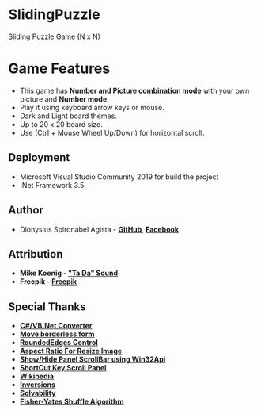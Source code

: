 # SlidingPuzzle
Sliding Puzzle Game (N x N) 

# Game Features
- This game has **Number and Picture combination mode** with your own picture and **Number mode**.
- Play it using keyboard arrow keys or mouse.
- Dark and Light board themes.
- Up to 20 x 20 board size.
- Use (Ctrl + Mouse Wheel Up/Down) for horizontal scroll.

## Deployment
* Microsoft Visual Studio Community 2019 for build the project
* .Net Framework 3.5

## Author
* Dionysius Spironabel Agista - **[GitHub](https://github.com/MbahAgis/)**, **[Facebook](https://www.facebook.com/MbahAgis/)**

## Attribution
* **Mike Koenig - ["Ta Da" Sound](http://soundbible.com/1003-Ta-Da.html)**
* **Freepik - [Freepik](http://freepik.com)**

## Special Thanks
* **[C#/VB.Net Converter](https://codeconverter.icsharpcode.net/)**
* **[Move borderless form](https://www.codeproject.com/Articles/349883/Making-a-Borderless-Form-Movable)**
* **[RoundedEdges Control](https://www.pinvoke.net/default.aspx/gdi32.CreateRoundRectRgn)**
* **[Aspect Ratio For Resize Image](https://eikhart.com/blog/aspect-ratio-calculator)**
* **[Show/Hide Panel ScrollBar using Win32Api](https://stackoverflow.com/questions/5489273/how-do-i-disable-the-horizontal-scrollbar-in-a-panel)**
* **[ShortCut Key Scroll Panel](https://stackoverflow.com/questions/7828121/shift-mouse-wheel-horizontal-scrolling?lq=1)**
* **[Wikipedia](https://en.wikipedia.org/wiki/Sliding_puzzle)**
* **[Inversions](https://stackoverflow.com/a/36550736/5500464)**
* **[Solvability](https://www.cs.bham.ac.uk/~mdr/teaching/modules04/java2/TilesSolvability.html)**
* **[Fisher-Yates Shuffle Algorithm](https://en.wikipedia.org/wiki/Fisher%E2%80%93Yates_shuffle)**
